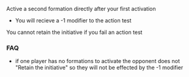 Active a second formation directly after your first activation

- You will recieve a -1 modifier to the action test

You cannot retain the initiative if you fail an action test

### FAQ
- if one player has no formations to activate the opponent does not "Retain the initiative" so they will not be effected by the -1 modifier